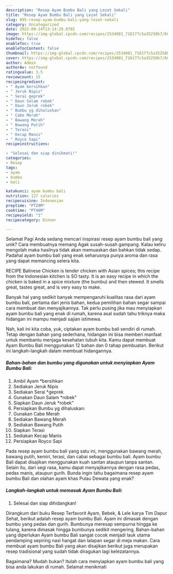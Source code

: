 ```yaml
---
description: "Resep Ayam Bumbu Bali yang Lezat Sekali"
title: "Resep Ayam Bumbu Bali yang Lezat Sekali"
slug: 895-resep-ayam-bumbu-bali-yang-lezat-sekali
category: Uncategorized
date: 2022-09-14T13:14:29.070Z
image: https://img-global.cpcdn.com/recipes/2534081_716177c5a35258b7/680x482cq70/ayam-bumbu-bali-foto-resep-utama.jpg
hideToc: false
enableToc: true
enableTocContent: false
thumbnail: https://img-global.cpcdn.com/recipes/2534081_716177c5a35258b7/680x482cq70/ayam-bumbu-bali-foto-resep-utama.jpg
cover: https://img-global.cpcdn.com/recipes/2534081_716177c5a35258b7/680x482cq70/ayam-bumbu-bali-foto-resep-utama.jpg
author: Admin
authorAv: notfound
ratingvalue: 3.5
reviewcount: 15
recipeingredient:
- " Ayam bersihkan"
- " Jeruk Nipis"
- " Serai geprek"
- " Daun Salam robek"
- " Daun Jeruk robek"
- " Bumbu yg dihaluskan"
- " Cabe Merah"
- " Bawang Merah"
- " Bawang Putih"
- " Terasi"
- " Kecap Manis"
- " Royco Sapi"
recipeinstructions:

- "Selesai dan siap dinikmati!"
categories:
- Resep
tags:
- ayam
- bumbu
- bali

katakunci: ayam bumbu bali 
nutrition: 127 calories
recipecuisine: Indonesian
preptime: "PT20M"
cooktime: "PT46M"
recipeyield: "1"
recipecategory: Dinner

---
```



Selamat Pagi Anda sedang mencari inspirasi resep ayam bumbu bali yang unik? Cara membuatnya memang Agak susah-susah gampang. Kalau keliru mengolah maka hasilnya tidak akan memuaskan dan bahkan tidak sedap. Padahal ayam bumbu bali yang enak seharusnya punya aroma dan rasa yang dapat memancing selera kita.


RECIPE Balinese Chicken is tender chicken with Asian spices; this recipe from the Indonesian kitchen is SO tasty. It is an easy recipe in which the chicken is baked in a spice mixture (the bumbu) and then stewed. It smells great, tastes great, and is very easy to make.

Banyak hal yang sedikit banyak mempengaruhi kualitas rasa dari ayam bumbu bali, pertama dari jenis bahan, kedua pemilihan bahan segar sampai cara membuat dan menyajikannya. Tak perlu pusing jika mau menyiapkan ayam bumbu bali yang enak di rumah, karena asal sudah tahu triknya maka hidangan ini mampu menjadi sajian istimewa.


Nah, kali ini kita coba, yuk, ciptakan ayam bumbu bali sendiri di rumah. Tetap dengan bahan yang sederhana, hidangan ini bisa memberi manfaat untuk membantu menjaga kesehatan tubuh kita. Kamu dapat membuat Ayam Bumbu Bali menggunakan 12 bahan dan 0 tahap pembuatan. Berikut ini langkah-langkah dalam membuat hidangannya.

<!--inarticleads1-->

##### Bahan-bahan dan bumbu yang digunakan untuk menyiapkan Ayam Bumbu Bali:

1. Ambil  Ayam *bersihkan
1. Sediakan  Jeruk Nipis
1. Sediakan  Serai *geprek
1. Gunakan  Daun Salam *robek&#34;
1. Siapkan  Daun Jeruk *robek&#34;
1. Persiapkan  Bumbu yg dihaluskan:
1. Gunakan  Cabe Merah
1. Sediakan  Bawang Merah
1. Sediakan  Bawang Putih
1. Siapkan  Terasi
1. Sediakan  Kecap Manis
1. Persiapkan  Royco Sapi


Pada resep ayam bumbu bali yang satu ini, menggunakan bawang merah, bawang putih, kemiri, terasi, dan cabai sebagai bumbu bali. Ayam bumbu Bali dapat disajikan menggunakan kuah santan ataupun tanpa santan. Selain itu, dari segi rasa, kamu dapat menyajikannya dengan rasa pedas, pedas manis, ataupun gurih. Bunda ingin tahu bagaimana resep ayam bumbu Bali dan olahan ayam khas Pulau Dewata yang enak? 

<!--inarticleads2-->

##### Langkah-langkah untuk memasak Ayam Bumbu Bali:


1. Selesai dan siap dihidangkan!

Dirangkum dari buku Resep Terfavorit Ayam, Bebek, &amp; Lele karya Tim Dapur Sehat, berikut adalah resep ayam bumbu Bali. Ayam ini dimasak dengan bumbu yang pedas dan gurih. Bumbunya meresap sempurna hingga ke tulang, karena dimasak hingga bumbunya sedikit mengering. Bahan-bahan yang diperlukan Ayam bumbu Bali sangat cocok menjadi lauk utama pendamping sepiring nasi hangat dan lalapan segar di meja makan. Cara membuat ayam bumbu Bali yang akan disajikan berikut juga merupakan resep tradisional yang sudah tidak diragukan lagi kelezatannya. 

Bagaimana? Mudah bukan? Itulah cara menyiapkan ayam bumbu bali yang bisa anda lakukan di rumah. Selamat menikmati
